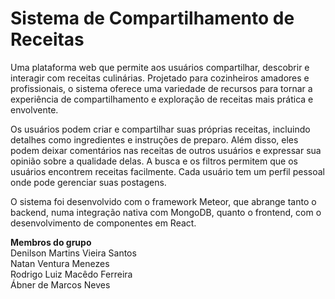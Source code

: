 Sistema de Compartilhamento de Receitas
======
Uma plataforma web que permite aos usuários compartilhar, descobrir e interagir com receitas culinárias. Projetado para cozinheiros amadores e profissionais, o sistema oferece uma variedade de recursos para tornar a experiência de compartilhamento e exploração de receitas mais prática e envolvente.

Os usuários podem criar e compartilhar suas próprias receitas, incluindo detalhes como ingredientes e instruções de preparo.
Além disso, eles podem deixar comentários nas receitas de outros usuários e expressar sua opinião sobre a qualidade delas.
A busca e os filtros permitem que os usuários encontrem receitas facilmente.
Cada usuário tem um perfil pessoal onde pode gerenciar suas postagens.

O sistema foi desenvolvido com o framework Meteor, que abrange tanto o backend, numa integração nativa com MongoDB, quanto o frontend, com o desenvolvimento de componentes em React.

**Membros do grupo**\
Denilson Martins Vieira Santos\
Natan Ventura Menezes\
Rodrigo Luiz Macêdo Ferreira\
Ábner de Marcos Neves
